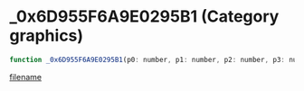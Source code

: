 # _0x6D955F6A9E0295B1 (Category graphics)

```js
function _0x6D955F6A9E0295B1(p0: number, p1: number, p2: number, p3: number, p4: number, p5: number, p6: number): void
```

[filename](_0x6D955F6A9E0295B1_m.md ':include')